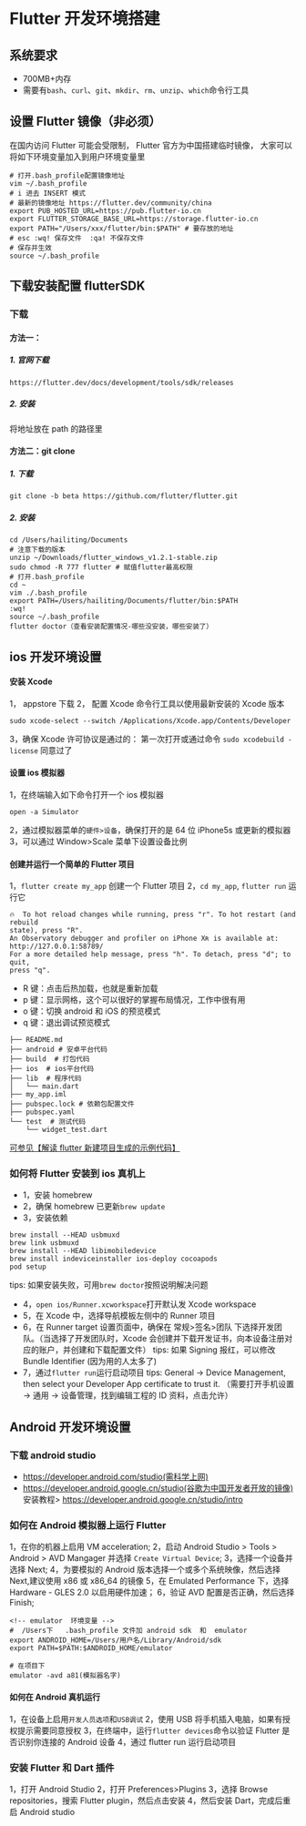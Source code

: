 # Flutter 开发环境搭建

## 系统要求

- 700MB+内存
- 需要有`bash`、`curl`、`git`、`mkdir`、`rm`、`unzip`、`which`命令行工具

## 设置 Flutter 镜像（非必须）

在国内访问 Flutter 可能会受限制， Flutter 官方为中国搭建临时镜像， 大家可以将如下环境变量加入到用户环境变量里

```shell
# 打开.bash_profile配置镜像地址
vim ~/.bash_profile
# i 进去 INSERT 模式
# 最新的镜像地址 https://flutter.dev/community/china
export PUB_HOSTED_URL=https://pub.flutter-io.cn
export FLUTTER_STORAGE_BASE_URL=https://storage.flutter-io.cn
export PATH="/Users/xxx/flutter/bin:$PATH" # 要存放的地址
# esc :wq! 保存文件  :qa! 不保存文件
# 保存并生效
source ~/.bash_profile
```

## 下载安装配置 flutterSDK

### 下载

#### 方法一：

##### 1. 官网下载

`https://flutter.dev/docs/development/tools/sdk/releases`

##### 2. 安装

将地址放在 path 的路径里

#### 方法二：git clone

##### 1. 下载

`git clone -b beta https://github.com/flutter/flutter.git`

##### 2. 安装

```shell
cd /Users/hailiting/Documents
# 注意下载的版本
unzip ~/Downloads/flutter_windows_v1.2.1-stable.zip
sudo chmod -R 777 flutter # 赋值flutter最高权限
# 打开.bash_profile
cd ~
vim ./.bash_profile
export PATH=/Users/hailiting/Documents/flutter/bin:$PATH
:wq!
source ~/.bash_profile
flutter doctor（查看安装配置情况-哪些没安装，哪些安装了）
```

## ios 开发环境设置

#### 安装 Xcode

1， appstore 下载
2， 配置 Xcode 命令行工具以使用最新安装的 Xcode 版本

```shell
sudo xcode-select --switch /Applications/Xcode.app/Contents/Developer
```

3，确保 Xcode 许可协议是通过的： 第一次打开或通过命令 `sudo xcodebuild -license` 同意过了

#### 设置 ios 模拟器

1，在终端输入如下命令打开一个 ios 模拟器

```shell
open -a Simulator
```

2，通过模拟器菜单的`硬件>设备`，确保打开的是 64 位 iPhone5s 或更新的模拟器
3，可以通过 Window>Scale 菜单下设置设备比例

#### 创建并运行一个简单的 Flutter 项目

1，`flutter create my_app` 创建一个 Flutter 项目
2，`cd my_app`, `flutter run` 运行它

```shell
🔥  To hot reload changes while running, press "r". To hot restart (and rebuild
state), press "R".
An Observatory debugger and profiler on iPhone Xʀ is available at:
http://127.0.0.1:58789/
For a more detailed help message, press "h". To detach, press "d"; to quit,
press "q".
```

- R 键：点击后热加载，也就是重新加载
- p 键：显示网格，这个可以很好的掌握布局情况，工作中很有用
- o 键：切换 android 和 iOS 的预览模式
- q 键：退出调试预览模式

```shell
├── README.md
├── android # 安卓平台代码
├── build  # 打包代码
├── ios  # ios平台代码
├── lib  # 程序代码
│   └── main.dart
├── my_app.iml
├── pubspec.lock # 依赖包配置文件
├── pubspec.yaml
└── test  # 测试代码
    └── widget_test.dart
```

[可参见【解读 flutter 新建项目生成的示例代码】](./解读flutter新建项目生成的示例代码.md)

### 如何将 Flutter 安装到 ios 真机上

- 1，安装 homebrew
- 2，确保 homebrew 已更新`brew update`
- 3，安装依赖

```shell
brew install --HEAD usbmuxd
brew link usbmuxd
brew install --HEAD libimobiledevice
brew install indeviceinstaller ios-deploy cocoapods
pod setup
```

tips: 如果安装失败，可用`brew doctor`按照说明解决问题

- 4，`open ios/Runner.xcworkspace`打开默认发 Xcode workspace
- 5，在 Xcode 中，选择导航模板左侧中的 Runner 项目
- 6，在 Runner target 设置页面中，确保在 常规>签名>团队 下选择开发团队。（当选择了开发团队时，Xcode 会创建并下载开发证书，向本设备注册对应的账户，并创建和下载配置文件）
  tips: 如果 Signing 报红，可以修改 Bundle Identifier (因为用的人太多了)
- 7，通过`flutter run`运行启动项目
  tips: General -> Device Management, then select your Developer App certificate to trust it. （需要打开手机设置 -> 通用 -> 设备管理，找到编辑工程的 ID 资料，点击允许）

## Android 开发环境设置

### 下载 android studio

- https://developer.android.com/studio(需科学上网)
- https://developer.android.google.cn/studio(谷歌为中国开发者开放的镜像)
  安装教程> https://developer.android.google.cn/studio/intro

### 如何在 Android 模拟器上运行 Flutter

1，在你的机器上启用 VM acceleration;
2，启动 Android Studio > Tools > Android > AVD Mangager 并选择 `Create Virtual Device`;
3，选择一个设备并选择 Next;
4，为要模拟的 Android 版本选择一个或多个系统映像，然后选择 Next,建议使用 x86 或 x86_64 的镜像
5，在 Emulated Performance 下，选择 Hardware - GLES 2.0 以启用硬件加速；
6，验证 AVD 配置是否正确，然后选择 Finish;

```
<!-- emulator  环境变量 -->
#  /Users下   .bash_profile 文件加 android sdk  和  emulator
export ANDROID_HOME=/Users/用户名/Library/Android/sdk
export PATH=$PATH:$ANDROID_HOME/emulator

# 在项目下
emulator -avd a81(模拟器名字)
```

#### 如何在 Android 真机运行

1，在设备上启用`开发人员选项`和`USB调试`
2，使用 USB 将手机插入电脑，如果有授权提示需要同意授权
3，在终端中，运行`flutter devices`命令以验证 Flutter 是否识别你连接的 Android 设备
4，通过 flutter run 运行启动项目

### 安装 Flutter 和 Dart 插件

1，打开 Android Studio
2，打开 Preferences>Plugins
3，选择 Browse repositories，搜索 Flutter plugin，然后点击安装
4，然后安装 Dart，完成后重启 Android studio
